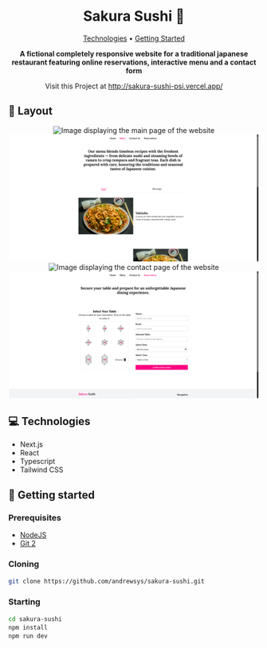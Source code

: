 <h1 align="center" style="font-weight: bold;">Sakura Sushi 🌸</h1>

<p align="center">
 <a href="#tech">Technologies</a> • 
 <a href="#started">Getting Started</a> 
</p>

<p align="center">
    <b>A fictional completely responsive website for a traditional japanese restaurant featuring online reservations, interactive menu and a contact form</b>
</p>

<p align="center">
    Visit this Project at <a href="http://sakura-sushi-psi.vercel.app/">http://sakura-sushi-psi.vercel.app/</a>
</p>

<h2 id="layout">🎨 Layout</h2>

<p align="center">
    <img src="./public/github/main.png" alt="Image displaying the main page of the website" width="500px">
    <img src="./public/github/menu.png" alt="Image displaying the menu page of the website" width="500px">
    <img src="./public/github/contact.png" alt="Image displaying the contact page of the website" width="500px">
    <img src="./public/github/reservations.png" alt="Image displaying the reservations page of the website" width="500px">
</p>

<h2 id="technologies">💻 Technologies</h2>

- Next.js
- React
- Typescript
- Tailwind CSS

<h2 id="started">🚀 Getting started</h2>

<h3>Prerequisites</h3>

- [NodeJS](https://github.com/)
- [Git 2](https://github.com)

<h3>Cloning</h3>

```bash
git clone https://github.com/andrewsys/sakura-sushi.git
```

<h3>Starting</h3>

```bash
cd sakura-sushi
npm install
npm run dev
```
